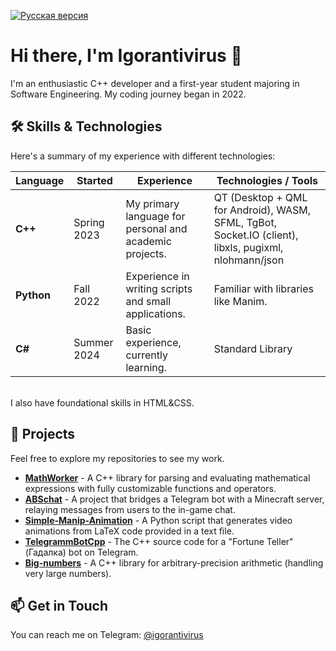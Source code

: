 [![Русская версия](https://img.shields.io/badge/Русская%20версия-blue)](README_RU.md)

<h1>Hi there, I'm Igorantivirus 👋</h1>

<p>I'm an enthusiastic C++ developer and a first-year student majoring in Software Engineering. My coding journey began in 2022.</p>

<h2>🛠️ Skills & Technologies</h2>

<p>Here's a summary of my experience with different technologies:</p>

| Language  | Started      | Experience                                             | Technologies / Tools                                                                                 |
|-----------|--------------|--------------------------------------------------------|------------------------------------------------------------------------------------------------------|
| **C++**   | Spring 2023  | My primary language for personal and academic projects.| QT (Desktop + QML for Android), WASM, SFML, TgBot, Socket.IO (client), libxls, pugixml, nlohmann/json|
| **Python**| Fall 2022    | Experience in writing scripts and small applications.  | Familiar with libraries like Manim.                                                                  |
| **C#**    | Summer 2024  | Basic experience, currently learning.                  | Standard Library                                                                                     |

<br>
I also have foundational skills in HTML&CSS.

<h2>🚀 Projects</h2>

<p>Feel free to explore my repositories to see my work.</p>

*   **[MathWorker](https://github.com/Igorantivirus/MathWorker)** - A C++ library for parsing and evaluating mathematical expressions with fully customizable functions and operators.
*   **[ABSchat](https://github.com/Igorantivirus/ABSchat)** - A project that bridges a Telegram bot with a Minecraft server, relaying messages from users to the in-game chat.
*   **[Simple-Manip-Animation](https://github.com/Igorantivirus/Simple-Manip-Animation)** - A Python script that generates video animations from LaTeX code provided in a text file.
*   **[TelegrammBotCpp](https://github.com/Igorantivirus/TelegrammBotCpp)** - The C++ source code for a "Fortune Teller" (Гадалка) bot on Telegram.
*   **[Big-numbers](https://github.com/Igorantivirus/Big-numbers)** - A C++ library for arbitrary-precision arithmetic (handling very large numbers).

<h2>📫 Get in Touch</h2>

<p>You can reach me on Telegram: <a href="https://t.me/igorantivirus">@igorantivirus</a></p>
